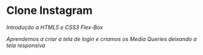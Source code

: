 # Clone Instagram

_Introdução a HTML5 e CSS3 Flex-Box_

_Aprendemos a criar a tela de login e criamos os Media Queries deixando a tela responsiva_